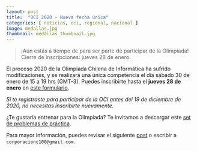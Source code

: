 ```yaml
---
layout: post
title:  "OCI 2020 - Nueva fecha única"
categories: [ noticias, oci, regional, nacional ]
image: medallas.jpg
thumbnail: medallas_thumbnail.jpg
---
```

> ¡Aún estás a tiempo de para ser parte de participar de la Olimpiada! Cierre de inscripciones: jueves 28 de enero.

El proceso 2020 de la Olimpiada Chilena de Informática ha sufrido modificaciones, y se realizará una única competencia el día sábado 30 de enero de 15 a 19 hrs (GMT-3). Puedes inscribirte hasta el **jueves 28 de enero** en [este formulario](https://bit.ly/OCI2020).

*Si te registraste para participar de la OCI antes del 19 de diciembre de 2020, no necesitas inscribirte nuevamente.*

¿Te gustaría entrenar para la Olimpiada? Te invitamos a descargar este [set de problemas de práctica](https://www.olimpiada-informatica.cl/resultados/2020/problemset_2020_practica.pdf).

Para mayor información, puedes revisar el siguiente [post](https://www.olimpiada-informatica.cl/noticias/oci/regional/2020/10/15/inscripciones-oci-2020.html) o escribir a `corporacionc100@gmail.com`.

